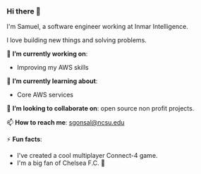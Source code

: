 ### Hi there 👋

I'm Samuel, a software engineer working at Inmar Intelligence.

I love building new things and solving problems.

🔭 **I’m currently working on**: 

- Improving my AWS skills

🌱 **I’m currently learning about**: 

- Core AWS services

👯 **I’m looking to collaborate on**: open source non profit projects.

📫 **How to reach me**: sgonsal@ncsu.edu

⚡ **Fun facts**:

- I've created a cool multiplayer Connect-4 game.
- I'm a big fan of Chelsea F.C. 💙
